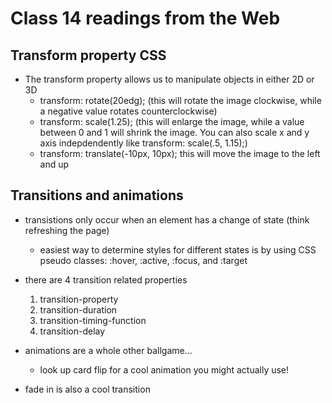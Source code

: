 # Class 14 readings from the Web
## Transform property CSS
- The transform property allows us to manipulate objects in either 2D or 3D
    - transform: rotate(20edg); (this will rotate the image clockwise, while a negative value rotates counterclockwise)
    - transform: scale(1.25); (this will enlarge the image, while a value between 0 and 1 will shrink the image. You can also scale x and y axis indepdendently like transform: scale(.5, 1.15);)
    - transform: translate(-10px, 10px); this will move the image to the left and up

## Transitions and animations
- transistions only occur when an element has a change of state (think refreshing the page)
    - easiest way to determine styles for different states is by using CSS pseudo classes: :hover, :active, :focus, and :target
- there are 4 transition related properties
    1. transition-property
    1. transition-duration
    1. transition-timing-function
    1. transition-delay

- animations are a whole other ballgame...
    - look up card flip for a cool animation you might actually use!

- fade in is also a cool transition